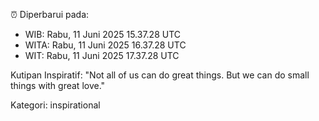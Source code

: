 ⏰ Diperbarui pada:
- WIB: Rabu, 11 Juni 2025 15.37.28 UTC
- WITA: Rabu, 11 Juni 2025 16.37.28 UTC
- WIT: Rabu, 11 Juni 2025 17.37.28 UTC

Kutipan Inspiratif:
"Not all of us can do great things. But we can do small things with great love."


Kategori: inspirational

